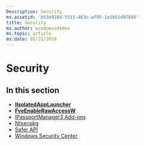 ```yaml
---
Description: Security
ms.assetid: 'b53e9104-5515-463c-af95-1e1b51d97845'
title: Security
ms.author: windowssdkdev
ms.topic: article
ms.date: 05/31/2018
---
```


# Security

## In this section

-   [**IIsolatedAppLauncher**](/windows/desktop/api/isolatedapplauncher/nn-isolatedapplauncher-iisolatedapplauncher)
-   [**FveEnableRawAccessW**](fveenablerawaccessw.md)
-   [IPassportManager3 Add-ons](ipassportmanager3-add-ons.md)
-   [Ntsecpkg](ntsecpkg.md)
-   [Safer API](safer-api.md)
-   [Windows Security Center](windows-security-center.md)

 

 



